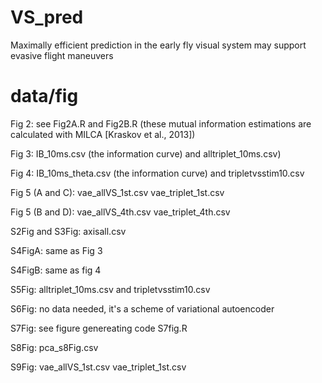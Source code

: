 # VS_pred
 Maximally efficient prediction in the early fly visual system may support evasive flight maneuvers
# data/fig 
Fig 2: see Fig2A.R and Fig2B.R (these mutual information estimations are calculated with MILCA [Kraskov et al., 2013])

Fig 3: IB_10ms.csv (the information curve) and alltriplet_10ms.csv)

Fig 4: IB_10ms_theta.csv (the information curve) and tripletvsstim10.csv

Fig 5 (A and C): vae_allVS_1st.csv vae_triplet_1st.csv

Fig 5 (B and D): vae_allVS_4th.csv vae_triplet_4th.csv

S2Fig and S3Fig: axisall.csv

S4FigA: same as Fig 3 

S4FigB: same as fig 4

S5Fig: alltriplet_10ms.csv and tripletvsstim10.csv

S6Fig: no data needed, it's a scheme of variational autoencoder

S7Fig: see figure genereating code S7fig.R

S8Fig: pca_s8Fig.csv

S9Fig: vae_allVS_1st.csv vae_triplet_1st.csv
